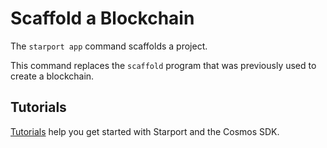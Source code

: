 # Scaffold a Blockchain

<!-- what is the general message we want to give? intro to the structure that is created for project and types or? we should say something about why we specify a github repo -->

The `starport app` command scaffolds a project.

This command replaces the `scaffold` program that was previously used to create a blockchain.

## Tutorials

[Tutorials](https://github.com/cosmos/sdk-tutorials/) help you get started with Starport and the Cosmos SDK.
